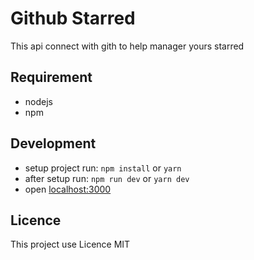 # Github Starred

This api connect with gith to help manager yours starred

## Requirement

- nodejs
- npm

## Development

- setup project run: `npm install` or `yarn`
- after setup run: `npm run dev` or `yarn dev`
- open [localhost:3000](http://localhost:3000)

## Licence

This project use Licence MIT

